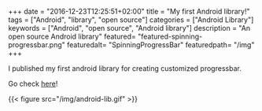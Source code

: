 +++
date = "2016-12-23T12:25:51+02:00"
title = "My first Android library!"
tags = ["Android", "library", "open source"]
categories = ["Android Library"]
keywords = ["Android", "open source", "Android library"]
description = "An open source Android library"
featured= "featured-spinning-progressbar.png"
featuredalt= "SpinningProgressBar"
featuredpath= "/img"
+++

I published my first android library for creating customized progressbar.

Go check [here](https://github.com/lvguowei/SpinningProgressBar)!

{{< figure src="/img/android-lib.gif" >}}
